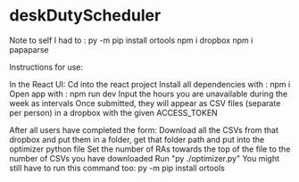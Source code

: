 # deskDutyScheduler

Note to self I had to :
py -m pip install ortools
npm i dropbox
npm i papaparse


Instructions for use:


In the React UI: 
Cd into the react project
Install all dependencies with : npm i 
Open app with : npm run dev
Input the hours you are unavailable during the week as intervals
Once submitted, they will appear as CSV files (separate per person) in a dropbox with the given ACCESS_TOKEN

After all users have completed the form:
Download all the CSVs from that dropbox and put them in a folder, get that folder path and put into the optimizer python file
Set the number of RAs towards the top of the file to the number of CSVs you have downloaded
Run "py ./optimizer.py"
You might still have to run this command too: py -m pip install ortools
